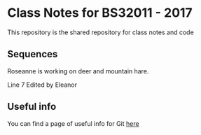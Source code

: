 # Class Notes for BS32011 - 2017

This repository is the shared repository for class notes and code

## Sequences

Roseanne is working on deer and mountain hare.

Line 7 Edited by Eleanor

## Useful info

You can find a page of useful info for Git [here](git_info.md)

